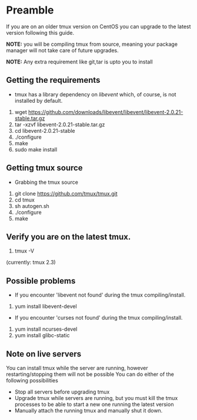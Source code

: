 # Preamble
If you are on an older tmux version on CentOS you can upgrade to the latest version following this guide.

**NOTE:** you will be compiling tmux from source, meaning your package manager will not take care of future upgrades.

**NOTE:** Any extra requirement like git,tar is upto you to install

## Getting the requirements

* tmux has a library dependency on _libevent_ which, of course, is not installed by default. 

1. wget https://github.com/downloads/libevent/libevent/libevent-2.0.21-stable.tar.gz
2. tar -xzvf libevent-2.0.21-stable.tar.gz
3. cd libevent-2.0.21-stable
3. ./configure
4. make
5. sudo make install

## Getting tmux source

* Grabbing the tmux source

1. git clone https://github.com/tmux/tmux.git
2. cd tmux
3. sh autogen.sh
4. ./configure
5. make

## Verify you are on the latest tmux.

1. tmux -V

(currently: tmux 2.3)

## Possible problems

* If you encounter 'libevent not found' during the tmux compiling/install.

1. yum install libevent-devel

* If you encounter 'curses not found' during the tmux compiling/install.

1. yum install ncurses-devel
2. yum install glibc-static

## Note on live servers

You can install tmux while the server are running, however restarting/stopping them will not be possible
You can do either of the following possibilities

* Stop all servers before upgrading tmux
* Upgrade tmux while servers are running, but you must kill the tmux processes to be able to start a new one running the latest version
* Manually attach the running tmux and manually shut it down.